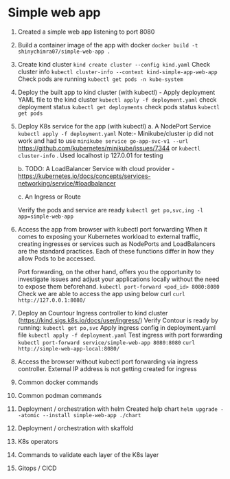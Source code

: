 # Simple web app

1. Created a simple web app listening to port 8080
2. Build a container image of the app with docker
    `docker build -t shinychimra07/simple-web-app .`
3. Create kind cluster
    `kind create cluster --config kind.yaml`
    Check cluster info
    `kubectl cluster-info --context kind-simple-app-web-app`
    Check pods are running
    `kubectl get pods -n kube-system`
4. Deploy the built app to kind cluster (with kubectl) - Apply deployment YAML file to the kind cluster
    `kubectl apply -f deployment.yaml`
    check deployment status
    `kubectl get deployments`
    check pods status
    `kubectl get pods` 
5. Deploy K8s service for the app (with kubectl)
    a. A NodePort Service
    `kubectl apply -f deployment.yaml`
    Note:- Minikube/cluster ip did not work and had to use `minikube service go-app-svc-v1 --url` https://github.com/kubernetes/minikube/issues/7344 or `kubectl cluster-info` . Used localhost ip 127.0.01 for testing

    b. TODO: A LoadBalancer Service with cloud provider -https://kubernetes.io/docs/concepts/services-networking/service/#loadbalancer

    c. An Ingress or Route

    Verify the pods and service are ready
    `kubectl get po,svc,ing -l app=simple-web-app`
6. Access the app from browser with kubectl port forwarding
    When it comes to exposing your Kubernetes workload to external traffic, creating ingresses or services such as NodePorts and LoadBalancers are the standard practices. Each of these functions differ in how they allow Pods to be accessed.

    Port forwarding, on the other hand, offers you the opportunity to investigate issues and adjust your applications locally without the need to expose them beforehand.
    `kubectl port-forward <pod_id> 8080:8080`
    Check we are able to access the app using below curl
    `curl http://127.0.0.1:8080/`
7. Deploy an Countour Ingress controller to kind cluster (https://kind.sigs.k8s.io/docs/user/ingress/)
    Verify Contour is ready by running:
    `kubectl get po,svc`
    Apply ingress config in deployment.yaml file
    `kubectl apply -f deployment.yaml`
    Test ingress with port forwarding
    `kubectl port-forward service/simple-web-app 8080:8080`
    `curl http://simple-web-app-local:8080/`
8. Access the browser without kubectl port forwarding via ingress controller.
    External IP address is not getting created for ingress
9. Common docker commands
10. Common podman commands
11. Deployment / orchestration with helm
    Created help chart
    `helm upgrade --atomic --install simple-web-app ./chart` 
12. Deployment / orchestration with skaffold
13. K8s operators
14. Commands to validate each layer of the K8s layer
15. Gitops / CICD
